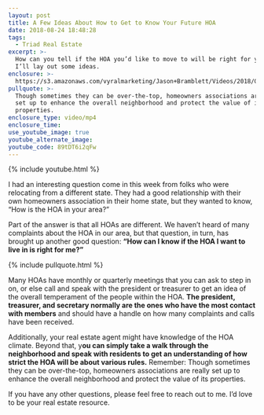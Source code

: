 ```yaml
---
layout: post
title: A Few Ideas About How to Get to Know Your Future HOA
date: 2018-08-24 18:48:28
tags:
  - Triad Real Estate
excerpt: >-
  How can you tell if the HOA you’d like to move to will be right for you? Today
  I’ll lay out some ideas.
enclosure: >-
  https://s3.amazonaws.com/vyralmarketing/Jason+Bramblett/Videos/2018/Getting+To+Know+The+HOA-+Jason+Bramblett+Real+Estate.mp4
pullquote: >-
  Though sometimes they can be over-the-top, homeowners associations are really
  set up to enhance the overall neighborhood and protect the value of its
  properties.
enclosure_type: video/mp4
enclosure_time:
use_youtube_image: true
youtube_alternate_image:
youtube_code: 89tDT6i2qFw
---
```


{% include youtube.html %}

I had an interesting question come in this week from folks who were relocating from a different state. They had a good relationship with their own homeowners association in their home state, but they wanted to know, “How is the HOA in your area?”

Part of the answer is that all HOAs are different. We haven’t heard of many complaints about the HOA in our area, but that question, in turn, has brought up another good question: **“How can I know if the HOA I want to live in is right for me?”**

{% include pullquote.html %}

Many HOAs have monthly or quarterly meetings that you can ask to step in on, or else call and speak with the president or treasurer to get an idea of the overall temperament of the people within the HOA. **The president, treasurer, and secretary normally are the ones who have the most contact with members** and should have a handle on how many complaints and calls have been received. &nbsp;

Additionally, your real estate agent might have knowledge of the HOA climate. Beyond that, y**ou can simply take a walk through the neighborhood and speak with residents to get an understanding of how strict the HOA will be about various rules.** Remember: Though sometimes they can be over-the-top, homeowners associations are really set up to enhance the overall neighborhood and protect the value of its properties.

If you have any other questions, please feel free to reach out to me. I’d love to be your real estate resource.

&nbsp;